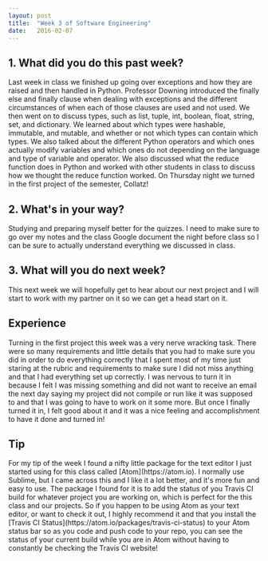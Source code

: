 ```yaml
---
layout: post
title:  "Week 3 of Software Engineering"
date:   2016-02-07
---
```


<h2>1. What did you do this past week?</h2>
Last week in class we finished up going over exceptions and how they are raised and then
handled in Python.  Professor Downing introduced the finally else and finally clause
when dealing with exceptions and the different circumstances of when each of those clauses
are used and not used.  We then went on to discuss types, such as list, tuple, int,
boolean, float, string, set, and dictionary.  We learned about which types were hashable,
immutable, and mutable, and whether or not which types can contain which types. We also
talked about the different Python operators and which ones actually modify variables and
which ones do not depending on the language and type of variable and operator.  We
also discussed what the reduce function does in Python and worked with other students in
class to discuss how we thought the reduce function worked.  On Thursday night we turned
in the first project of the semester, Collatz!

<h2>2. What's in your way?</h2>
Studying and preparing myself better for the quizzes.  I need to make sure to go over my
notes and the class Google document the night before class so I can be sure to actually
understand everything we discussed in class.

<h2>3. What will you do next week?</h2>
This next week we will hopefully get to hear about our next project and I will start to
work with my partner on it so we can get a head start on it.

<h2>Experience</h2>
Turning in the first project this week was a very nerve wracking task.  There were so
many requirements and little details that you had to make sure you did in order to do
everything correctly that I spent most of my time just staring at the rubric and
requirements to make sure I did not miss anything and that I had everything set up
correctly.  I was nervous to turn it in because I felt I was missing something and did
not want to receive an email the next day saying my project did not compile or run like it
was supposed to and that I was going to have to work on it some more.  But once I finally
turned it in, I felt good about it and it was a nice feeling and accomplishment to have
it done and turned in!

<h2>Tip</h2>
For my tip of the week I found a nifty little package for the text editor I just started
using for this class called [Atom](https://atom.io).  I normally use Sublime, but I came
across this and I like it a lot better, and it's more fun and easy to use.  The package
I found for it is to add the status of you Travis CI build for whatever project you are 
working on, which is perfect for the this class and our projects.  So if you happen to be
using Atom as your text editor, or want to check it out, I highly recommend it and that
you install the [Travis CI Status](https://atom.io/packages/travis-ci-status) to your
Atom status bar so as you code and push code to your repo, you can see the status of your
current build while you are in Atom without having to constantly be checking the Travis
CI website!
